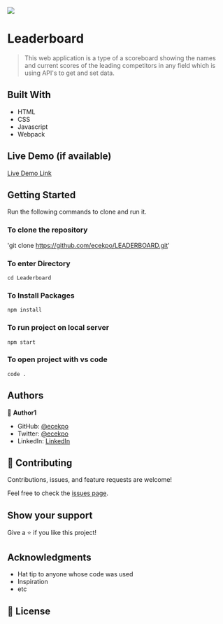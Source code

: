 ![](https://img.shields.io/badge/Microverse-blueviolet)

# Leaderboard
> This web application is a type of a scoreboard showing the names and current scores of the leading competitors in any field which is using API's to get and set data.

## Built With

- HTML
- CSS
- Javascript
- Webpack

## Live Demo (if available)

[Live Demo Link](https://livedemo.com)

## Getting Started

Run the following commands to clone and run it.

### To clone the repository

'git clone https://github.com/ecekpo/LEADERBOARD.git'

### To enter Directory

`cd Leaderboard`

### To Install Packages

`npm install`

### To run project on local server

`npm start`

### To open project with vs code 

`code .`

## Authors

👤 **Author1**

- GitHub: [@ecekpo](https://github.com/ecekpo)
- Twitter: [@ecekpo](https://twitter.com/ecekpo)
- LinkedIn: [LinkedIn](https://linkedin.com/in/ecekpo)

## 🤝 Contributing

Contributions, issues, and feature requests are welcome!

Feel free to check the [issues page](../../issues/).

## Show your support

Give a ⭐️ if you like this project!

## Acknowledgments

- Hat tip to anyone whose code was used
- Inspiration
- etc

## 📝 License
